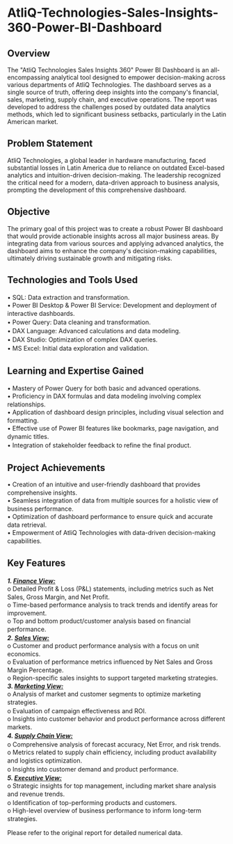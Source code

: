 # AtliQ-Technologies-Sales-Insights-360-Power-BI-Dashboard

## Overview
The "AtliQ Technologies Sales Insights 360" Power BI Dashboard is an all-encompassing analytical tool designed to empower decision-making across various departments of AtliQ Technologies. The dashboard serves as a single source of truth, offering deep insights into the company's financial, sales, marketing, supply chain, and executive operations. The report was developed to address the challenges posed by outdated data analytics methods, which led to significant business setbacks, particularly in the Latin American market.

## Problem Statement
AtliQ Technologies, a global leader in hardware manufacturing, faced substantial losses in Latin America due to reliance on outdated Excel-based analytics and intuition-driven decision-making. The leadership recognized the critical need for a modern, data-driven approach to business analysis, prompting the development of this comprehensive dashboard.

## Objective
The primary goal of this project was to create a robust Power BI dashboard that would provide actionable insights across all major business areas. By integrating data from various sources and applying advanced analytics, the dashboard aims to enhance the company's decision-making capabilities, ultimately driving sustainable growth and mitigating risks.

## Technologies and Tools Used
•	SQL: Data extraction and transformation.　<br />
•	Power BI Desktop & Power BI Service: Development and deployment of interactive dashboards.　<br />
•	Power Query: Data cleaning and transformation.　<br />
•	DAX Language: Advanced calculations and data modeling.　<br />
•	DAX Studio: Optimization of complex DAX queries.　<br />
•	MS Excel: Initial data exploration and validation.　<br />

## Learning and Expertise Gained
•	Mastery of Power Query for both basic and advanced operations.　<br />
•	Proficiency in DAX formulas and data modeling involving complex relationships.　<br />
•	Application of dashboard design principles, including visual selection and formatting.　<br />
•	Effective use of Power BI features like bookmarks, page navigation, and dynamic titles.　<br />
•	Integration of stakeholder feedback to refine the final product.　<br />

## Project Achievements
•	Creation of an intuitive and user-friendly dashboard that provides comprehensive insights.　<br />
•	Seamless integration of data from multiple sources for a holistic view of business performance.　<br />
•	Optimization of dashboard performance to ensure quick and accurate data retrieval.　<br />
•	Empowerment of AtliQ Technologies with data-driven decision-making capabilities.　<br />

## Key Features
***1.	_[Finance View:](https://github.com/saumya1904/AtliQ-Technologies-Sales-Insights-360-Power-BI-Dashboard/blob/main/FinanceView.pdf)_***　<br />
o	Detailed Profit & Loss (P&L) statements, including metrics such as Net Sales, Gross Margin, and Net Profit.　<br />
o	Time-based performance analysis to track trends and identify areas for improvement.　<br />
o	Top and bottom product/customer analysis based on financial performance.　<br />
***2.	_[Sales View:](https://github.com/saumya1904/AtliQ-Technologies-Sales-Insights-360-Power-BI-Dashboard/blob/main/SalesView.pdf)_***　<br />
o	Customer and product performance analysis with a focus on unit economics.　<br />
o	Evaluation of performance metrics influenced by Net Sales and Gross Margin Percentage.　<br />
o	Region-specific sales insights to support targeted marketing strategies.<br />
***3.	_[Marketing View:](https://github.com/saumya1904/AtliQ-Technologies-Sales-Insights-360-Power-BI-Dashboard/blob/main/MarketingView.pdf)_***　<br />
o	Analysis of market and customer segments to optimize marketing strategies.　<br />
o	Evaluation of campaign effectiveness and ROI.　<br />
o	Insights into customer behavior and product performance across different markets.　<br />
***4.	_[Supply Chain View:](https://github.com/saumya1904/AtliQ-Technologies-Sales-Insights-360-Power-BI-Dashboard/blob/main/SupplyChainViewView.pdf)_***　<br />
o	Comprehensive analysis of forecast accuracy, Net Error, and risk trends.　<br />
o	Metrics related to supply chain efficiency, including product availability and logistics optimization.　<br />
o	Insights into customer demand and product performance.　<br />
***5.	_[Executive View:](https://github.com/saumya1904/AtliQ-Technologies-Sales-Insights-360-Power-BI-Dashboard/blob/main/ExecutiveView.pdf)_***　<br />
o	Strategic insights for top management, including market share analysis and revenue trends.　<br />
o	Identification of top-performing products and customers.　<br />
o	High-level overview of business performance to inform long-term strategies.　<br />

Please refer to the original report for detailed numerical data.
